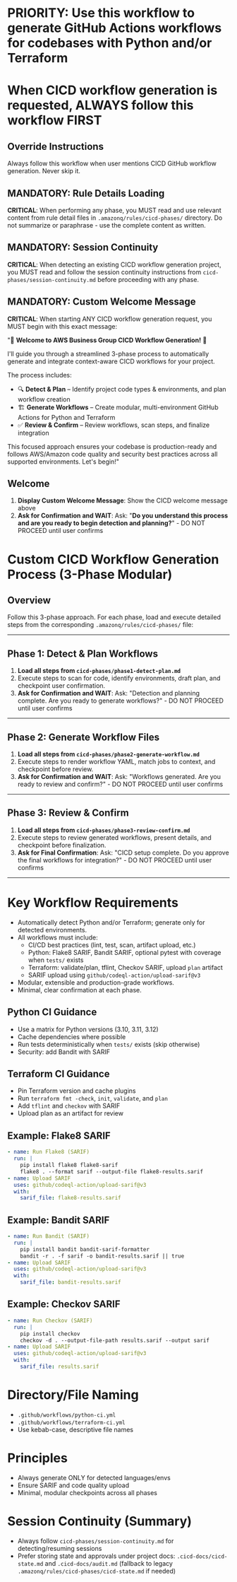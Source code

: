 # PRIORITY: Use this workflow to generate GitHub Actions workflows for codebases with Python and/or Terraform

# When CICD workflow generation is requested, ALWAYS follow this workflow FIRST

## Override Instructions

Always follow this workflow when user mentions CICD GitHub workflow generation. Never skip it.

## MANDATORY: Rule Details Loading

**CRITICAL**: When performing any phase, you MUST read and use relevant content from rule detail files in `.amazonq/rules/cicd-phases/` directory. Do not summarize or paraphrase - use the complete content as written.

## MANDATORY: Session Continuity

**CRITICAL**: When detecting an existing CICD workflow generation project, you MUST read and follow the session continuity instructions from `cicd-phases/session-continuity.md` before proceeding with any phase.

## MANDATORY: Custom Welcome Message

**CRITICAL**: When starting ANY CICD workflow generation request, you MUST begin with this exact message:

"🚀 **Welcome to AWS Business Group CICD Workflow Generation!** 🚀

I'll guide you through a streamlined 3-phase process to automatically generate and integrate context-aware CICD workflows for your project.

The process includes:

- 🔍 **Detect & Plan** – Identify project code types & environments, and plan workflow creation
- 🏗️ **Generate Workflows** – Create modular, multi-environment GitHub Actions for Python and Terraform
- ✅ **Review & Confirm** – Review workflows, scan steps, and finalize integration

This focused approach ensures your codebase is production-ready and follows AWS/Amazon code quality and security best practices across all supported environments. Let's begin!"

## Welcome

1. **Display Custom Welcome Message**: Show the CICD welcome message above
2. **Ask for Confirmation and WAIT**: Ask: "**Do you understand this process and are you ready to begin detection and planning?**" - DO NOT PROCEED until user confirms

# Custom CICD Workflow Generation Process (3-Phase Modular)

## Overview

Follow this 3-phase approach. For each phase, load and execute detailed steps from the corresponding `.amazonq/rules/cicd-phases/` file:

---

## Phase 1: Detect & Plan Workflows

1. **Load all steps from `cicd-phases/phase1-detect-plan.md`**
2. Execute steps to scan for code, identify environments, draft plan, and checkpoint user confirmation.
3. **Ask for Confirmation and WAIT**: Ask: "Detection and planning complete. Are you ready to generate workflows?" - DO NOT PROCEED until user confirms

---

## Phase 2: Generate Workflow Files

1. **Load all steps from `cicd-phases/phase2-generate-workflow.md`**
2. Execute steps to render workflow YAML, match jobs to context, and checkpoint before review.
3. **Ask for Confirmation and WAIT**: Ask: "Workflows generated. Are you ready to review and confirm?" - DO NOT PROCEED until user confirms

---

## Phase 3: Review & Confirm

1. **Load all steps from `cicd-phases/phase3-review-confirm.md`**
2. Execute steps to review generated workflows, present details, and checkpoint before finalization.
3. **Ask for Final Confirmation**: Ask: "CICD setup complete. Do you approve the final workflows for integration?" - DO NOT PROCEED until user confirms

---

# Key Workflow Requirements

- Automatically detect Python and/or Terraform; generate only for detected environments.
- All workflows must include:
  - CI/CD best practices (lint, test, scan, artifact upload, etc.)
  - Python: Flake8 SARIF, Bandit SARIF, optional pytest with coverage when `tests/` exists
  - Terraform: validate/plan, tflint, Checkov SARIF, upload `plan` artifact
  - SARIF upload using `github/codeql-action/upload-sarif@v3`
- Modular, extensible and production-grade workflows.
- Minimal, clear confirmation at each phase.

## Python CI Guidance

- Use a matrix for Python versions (3.10, 3.11, 3.12)
- Cache dependencies where possible
- Run tests deterministically when `tests/` exists (skip otherwise)
- Security: add Bandit with SARIF

## Terraform CI Guidance

- Pin Terraform version and cache plugins
- Run `terraform fmt -check`, `init`, `validate`, and `plan`
- Add `tflint` and `checkov` with SARIF
- Upload plan as an artifact for review

## Example: Flake8 SARIF

```yaml
- name: Run Flake8 (SARIF)
  run: |
    pip install flake8 flake8-sarif
    flake8 . --format sarif --output-file flake8-results.sarif
- name: Upload SARIF
  uses: github/codeql-action/upload-sarif@v3
  with:
    sarif_file: flake8-results.sarif
```

## Example: Bandit SARIF

```yaml
- name: Run Bandit (SARIF)
  run: |
    pip install bandit bandit-sarif-formatter
    bandit -r . -f sarif -o bandit-results.sarif || true
- name: Upload SARIF
  uses: github/codeql-action/upload-sarif@v3
  with:
    sarif_file: bandit-results.sarif
```

## Example: Checkov SARIF

```yaml
- name: Run Checkov (SARIF)
  run: |
    pip install checkov
    checkov -d . --output-file-path results.sarif --output sarif
- name: Upload SARIF
  uses: github/codeql-action/upload-sarif@v3
  with:
    sarif_file: results.sarif
```

# Directory/File Naming

- `.github/workflows/python-ci.yml`
- `.github/workflows/terraform-ci.yml`
- Use kebab-case, descriptive file names

# Principles

- Always generate ONLY for detected languages/envs
- Ensure SARIF and code quality upload
- Minimal, modular checkpoints across all phases

# Session Continuity (Summary)

- Always follow `cicd-phases/session-continuity.md` for detecting/resuming sessions
- Prefer storing state and approvals under project docs: `.cicd-docs/cicd-state.md` and `.cicd-docs/audit.md` (fallback to legacy `.amazonq/rules/cicd-phases/cicd-state.md` if needed)
